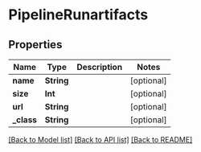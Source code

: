 # PipelineRunartifacts

## Properties
Name | Type | Description | Notes
------------ | ------------- | ------------- | -------------
**name** | **String** |  | [optional] 
**size** | **Int** |  | [optional] 
**url** | **String** |  | [optional] 
**_class** | **String** |  | [optional] 

[[Back to Model list]](../README.md#documentation-for-models) [[Back to API list]](../README.md#documentation-for-api-endpoints) [[Back to README]](../README.md)


